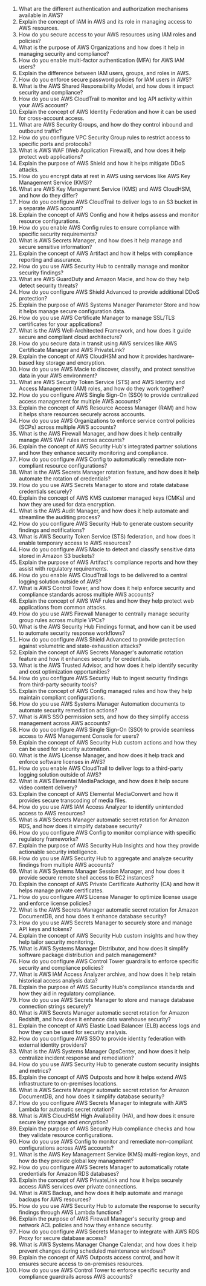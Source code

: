 1. What are the different authentication and authorization mechanisms available in AWS?
2. Explain the concept of IAM in AWS and its role in managing access to AWS resources.
3. How do you secure access to your AWS resources using IAM roles and policies?
4. What is the purpose of AWS Organizations and how does it help in managing security and compliance?
5. How do you enable multi-factor authentication (MFA) for AWS IAM users?
6. Explain the difference between IAM users, groups, and roles in AWS.
7. How do you enforce secure password policies for IAM users in AWS?
8. What is the AWS Shared Responsibility Model, and how does it impact security and compliance?
9. How do you use AWS CloudTrail to monitor and log API activity within your AWS account?
10. Explain the concept of AWS Identity Federation and how it can be used for cross-account access.
11. What are AWS Security Groups, and how do they control inbound and outbound traffic?
12. How do you configure VPC Security Group rules to restrict access to specific ports and protocols?
13. What is AWS WAF (Web Application Firewall), and how does it help protect web applications?
14. Explain the purpose of AWS Shield and how it helps mitigate DDoS attacks.
15. How do you encrypt data at rest in AWS using services like AWS Key Management Service (KMS)?
16. What are AWS Key Management Service (KMS) and AWS CloudHSM, and how do they differ?
17. How do you configure AWS CloudTrail to deliver logs to an S3 bucket in a separate AWS account?
18. Explain the concept of AWS Config and how it helps assess and monitor resource configurations.
19. How do you enable AWS Config rules to ensure compliance with specific security requirements?
20. What is AWS Secrets Manager, and how does it help manage and secure sensitive information?
21. Explain the concept of AWS Artifact and how it helps with compliance reporting and assurance.
22. How do you use AWS Security Hub to centrally manage and monitor security findings?
23. What are AWS GuardDuty and Amazon Macie, and how do they help detect security threats?
24. How do you configure AWS Shield Advanced to provide additional DDoS protection?
25. Explain the purpose of AWS Systems Manager Parameter Store and how it helps manage secure configuration data.
26. How do you use AWS Certificate Manager to manage SSL/TLS certificates for your applications?
27. What is the AWS Well-Architected Framework, and how does it guide secure and compliant cloud architecture?
28. How do you secure data in transit using AWS services like AWS Certificate Manager and AWS PrivateLink?
29. Explain the concept of AWS CloudHSM and how it provides hardware-based key storage and encryption.
30. How do you use AWS Macie to discover, classify, and protect sensitive data in your AWS environment?
31. What are AWS Security Token Service (STS) and AWS Identity and Access Management (IAM) roles, and how do they work together?
32. How do you configure AWS Single Sign-On (SSO) to provide centralized access management for multiple AWS accounts?
33. Explain the concept of AWS Resource Access Manager (RAM) and how it helps share resources securely across accounts.
34. How do you use AWS Organizations to enforce service control policies (SCPs) across multiple AWS accounts?
35. What is the AWS Firewall Manager, and how does it help centrally manage AWS WAF rules across accounts?
36. Explain the concept of AWS Security Hub's integrated partner solutions and how they enhance security monitoring and compliance.
37. How do you configure AWS Config to automatically remediate non-compliant resource configurations?
38. What is the AWS Secrets Manager rotation feature, and how does it help automate the rotation of credentials?
39. How do you use AWS Secrets Manager to store and rotate database credentials securely?
40. Explain the concept of AWS KMS customer managed keys (CMKs) and how they are used for data encryption.
41. What is the AWS Audit Manager, and how does it help automate and streamline the auditing process?
42. How do you configure AWS Security Hub to generate custom security findings and notifications?
43. What is AWS Security Token Service (STS) federation, and how does it enable temporary access to AWS resources?
44. How do you configure AWS Macie to detect and classify sensitive data stored in Amazon S3 buckets?
45. Explain the purpose of AWS Artifact's compliance reports and how they assist with regulatory requirements.
46. How do you enable AWS CloudTrail logs to be delivered to a central logging solution outside of AWS?
47. What is AWS Control Tower, and how does it help enforce security and compliance standards across multiple AWS accounts?
48. Explain the concept of AWS WAF rules and how they help protect web applications from common attacks.
49. How do you use AWS Firewall Manager to centrally manage security group rules across multiple VPCs?
50. What is the AWS Security Hub Findings format, and how can it be used to automate security response workflows?
51. How do you configure AWS Shield Advanced to provide protection against volumetric and state-exhaustion attacks?
52. Explain the concept of AWS Secrets Manager's automatic rotation feature and how it enhances security for credentials.
53. What is the AWS Trusted Advisor, and how does it help identify security and cost optimization opportunities?
54. How do you configure AWS Security Hub to ingest security findings from third-party security tools?
55. Explain the concept of AWS Config managed rules and how they help maintain compliant configurations.
56. How do you use AWS Systems Manager Automation documents to automate security remediation actions?
57. What is AWS SSO permission sets, and how do they simplify access management across AWS accounts?
58. How do you configure AWS Single Sign-On (SSO) to provide seamless access to AWS Management Console for users?
59. Explain the concept of AWS Security Hub custom actions and how they can be used for security automation.
60. What is the AWS License Manager, and how does it help track and enforce software licenses in AWS?
61. How do you enable AWS CloudTrail to deliver logs to a third-party logging solution outside of AWS?
62. What is AWS Elemental MediaPackage, and how does it help secure video content delivery?
63. Explain the concept of AWS Elemental MediaConvert and how it provides secure transcoding of media files.
64. How do you use AWS IAM Access Analyzer to identify unintended access to AWS resources?
65. What is AWS Secrets Manager automatic secret rotation for Amazon RDS, and how does it simplify database security?
66. How do you configure AWS Config to monitor compliance with specific regulatory frameworks?
67. Explain the purpose of AWS Security Hub Insights and how they provide actionable security intelligence.
68. How do you use AWS Security Hub to aggregate and analyze security findings from multiple AWS accounts?
69. What is AWS Systems Manager Session Manager, and how does it provide secure remote shell access to EC2 instances?
70. Explain the concept of AWS Private Certificate Authority (CA) and how it helps manage private certificates.
71. How do you configure AWS License Manager to optimize license usage and enforce license policies?
72. What is the AWS Secrets Manager automatic secret rotation for Amazon DocumentDB, and how does it enhance database security?
73. How do you use AWS Secrets Manager to securely store and manage API keys and tokens?
74. Explain the concept of AWS Security Hub custom insights and how they help tailor security monitoring.
75. What is AWS Systems Manager Distributor, and how does it simplify software package distribution and patch management?
76. How do you configure AWS Control Tower guardrails to enforce specific security and compliance policies?
77. What is AWS IAM Access Analyzer archive, and how does it help retain historical access analysis data?
78. Explain the purpose of AWS Security Hub's compliance standards and how they aid in regulatory compliance.
79. How do you use AWS Secrets Manager to store and manage database connection strings securely?
80. What is AWS Secrets Manager automatic secret rotation for Amazon Redshift, and how does it enhance data warehouse security?
81. Explain the concept of AWS Elastic Load Balancer (ELB) access logs and how they can be used for security analysis.
82. How do you configure AWS SSO to provide identity federation with external identity providers?
83. What is the AWS Systems Manager OpsCenter, and how does it help centralize incident response and remediation?
84. How do you use AWS Security Hub to generate custom security insights and metrics?
85. Explain the concept of AWS Outposts and how it helps extend AWS infrastructure to on-premises locations.
86. What is AWS Secrets Manager automatic secret rotation for Amazon DocumentDB, and how does it simplify database security?
87. How do you configure AWS Secrets Manager to integrate with AWS Lambda for automatic secret rotation?
88. What is AWS CloudHSM High Availability (HA), and how does it ensure secure key storage and encryption?
89. Explain the purpose of AWS Security Hub compliance checks and how they validate resource configurations.
90. How do you use AWS Config to monitor and remediate non-compliant configurations across AWS accounts?
91. What is the AWS Key Management Service (KMS) multi-region keys, and how do they provide global key management?
92. How do you configure AWS Secrets Manager to automatically rotate credentials for Amazon RDS databases?
93. Explain the concept of AWS PrivateLink and how it helps securely access AWS services over private connections.
94. What is AWS Backup, and how does it help automate and manage backups for AWS resources?
95. How do you use AWS Security Hub to automate the response to security findings through AWS Lambda functions?
96. Explain the purpose of AWS Firewall Manager's security group and network ACL policies and how they enhance security.
97. How do you configure AWS Secrets Manager to integrate with AWS RDS Proxy for secure database access?
98. What is AWS Systems Manager Change Calendar, and how does it help prevent changes during scheduled maintenance windows?
99. Explain the concept of AWS Outposts access control, and how it ensures secure access to on-premises resources.
100. How do you use AWS Control Tower to enforce specific security and compliance guardrails across AWS accounts?

